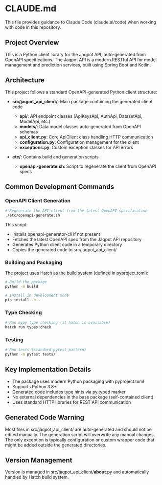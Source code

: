 # CLAUDE.md

This file provides guidance to Claude Code (claude.ai/code) when working with code in this repository.

## Project Overview

This is a Python client library for the Jaqpot API, auto-generated from OpenAPI specifications. The Jaqpot API is a modern RESTful API for model management and prediction services, built using Spring Boot and Kotlin.

## Architecture

This project follows a standard OpenAPI-generated Python client structure:

- **src/jaqpot_api_client/**: Main package containing the generated client code
  - **api/**: API endpoint classes (ApiKeysApi, AuthApi, DatasetApi, ModelApi, etc.)
  - **models/**: Data model classes auto-generated from OpenAPI schemas
  - **api_client.py**: Core ApiClient class handling HTTP communication
  - **configuration.py**: Configuration management for the client
  - **exceptions.py**: Custom exception classes for API errors

- **etc/**: Contains build and generation scripts
  - **openapi-generate.sh**: Script to regenerate the client from OpenAPI specs

## Common Development Commands

### OpenAPI Client Generation
```bash
# Regenerate the API client from the latest OpenAPI specification
./etc/openapi-generate.sh
```

This script:
- Installs openapi-generator-cli if not present
- Fetches the latest OpenAPI spec from the Jaqpot API repository
- Generates Python client code in a temporary directory
- Copies the generated code to src/jaqpot_api_client/

### Building and Packaging
The project uses Hatch as the build system (defined in pyproject.toml):

```bash
# Build the package
python -m build

# Install in development mode
pip install -e .
```

### Type Checking
```bash
# Run mypy type checking (if hatch is available)
hatch run types:check
```

### Testing
```bash
# Run tests (standard pytest pattern)
python -m pytest tests/
```

## Key Implementation Details

- The package uses modern Python packaging with pyproject.toml
- Supports Python 3.8+ 
- Generated code includes type hints via py.typed marker
- No external dependencies in the base package (self-contained client)
- Uses standard HTTP libraries for REST API communication

## Generated Code Warning

Most files in src/jaqpot_api_client/ are auto-generated and should not be edited manually. The generation script will overwrite any manual changes. The only exception is typically configuration or custom wrapper code that might be added outside the generated directories.

## Version Management

Version is managed in src/jaqpot_api_client/__about__.py and automatically handled by Hatch build system.
